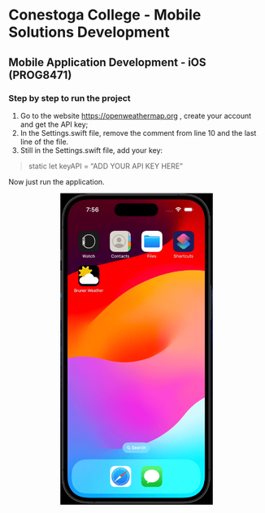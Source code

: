# Conestoga College - Mobile Solutions Development
## Mobile Application Development - iOS (PROG8471)

### Step by step to run the project

1. Go to the website https://openweathermap.org , create your account and get the API key;
2. In the Settings.swift file, remove the comment from line 10 and the last line of the file.
3. Still in the Settings.swift file, add your key:

> static let keyAPI = “ADD YOUR API KEY HERE”

Now just run the application.
<div style="width:100%;text-align:center">
<img src="screenshot.gif" alt="Recording the screen." style="width:300px;"/>
</div>
